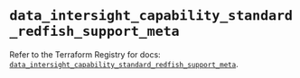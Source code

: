 # `data_intersight_capability_standard_redfish_support_meta`

Refer to the Terraform Registry for docs: [`data_intersight_capability_standard_redfish_support_meta`](https://registry.terraform.io/providers/ciscodevnet/intersight/1.0.71/docs/data-sources/capability_standard_redfish_support_meta).
